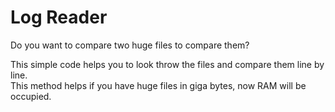 # Log Reader

Do you want to compare two huge files to compare them?<br>

This simple code helps you to look throw the files and compare them line by line.<br>
This method helps if you have huge files in giga bytes, now RAM will be occupied.
 

